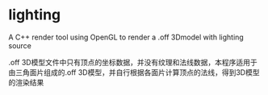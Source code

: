 # lighting
A C++ render tool using OpenGL to render a .off 3Dmodel with lighting source

.off 3D模型文件中只有顶点的坐标数据，并没有纹理和法线数据，本程序适用于由三角面片组成的.off 3D模型，并自行根据各面片计算顶点的法线，得到3D模型的渲染结果
